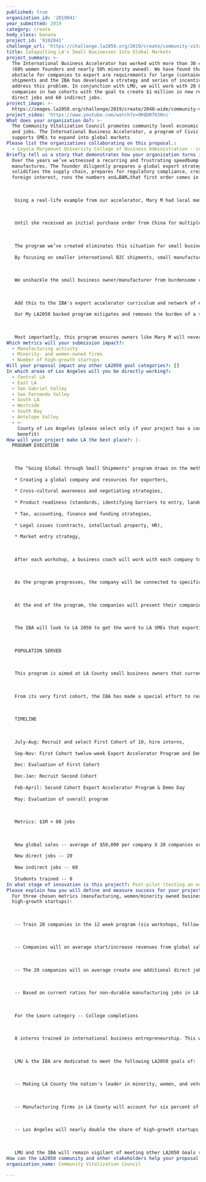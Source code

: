 ```yaml
---
published: true
organization_id: '2019041'
year_submitted: 2019
category: create
body_class: banana
project_id: '9102041'
challenge_url: 'https://challenge.la2050.org/2019/create/community-vitalization-council/'
title: Catapulting LA's Small Businesses Into Global Markets
project_summary: >-
  The International Business Accelerator has worked with more than 30 companies
  (60% women founders and nearly 50% minority owned). We have found that a major
  obstacle for companies to export are requirements for large (container load)
  shipments and the IBA has developed a strategy and series of incentives to
  address this problem. In conjunction with LMU, we will work with 20 LA county
  companies in two cohorts with the goal to create $1 million in new revenue, 20
  direct jobs and 60 indirect jobs.
project_image: >-
  https://images.la2050.org/challenge/2019/create/2048-wide/community-vitalization-council.jpg
project_video: 'https://www.youtube.com/watch?v=9KQbRTk5Hcc'
What does your organization do?: >-
  The Community Vitalization Council promotes community level economic vitality
  and jobs. The International Business Accelerator, a program of Civic 180,
  supports SMEs to expand into global markets
Please list the organizations collaborating on this proposal.:
  - Loyola Marymount University College of Business Administration - confirmed
Briefly tell us a story that demonstrates how your organization turns inspiration into impact.: >-
  Over the years we’ve witnessed a recurring and frustrating speedbump for small
  manufactures. The founder diligently prepares a global export strategy,
  solidifies the supply chain, prepares for regulatory compliance, creates
  foreign interest, runs the numbers and…BAM…that first order comes in. 
   
   
   
   Using a real-life example from our accelerator, Mary M had local momentum and ready to take on the world, literally and figuratively. Her breakfast and healthy snack products were selling locally, boasted great packaging and branding and our curriculum had her prepared.
   
    
   
   Until she received an initial purchase order from China for multiple 40’ x 8’ container loads. As a small manufacturer, she couldn’t afford staff and materials to manufacture such an order. She remained focused on the local market and eventually closed the business to take a job to provide insurance for her family. 
   
   
   
   The program we’ve created eliminates this situation for small business owners like Mary M. . 
   
   By focusing on smaller international B2C shipments, small manufacturers like Mary M benefit in three way. First, they keep manufacturing costs stable. Second, they minimize duties and tariffs through special federal programs. Third, they maximize profit margin by selling at full retail pricing.
   
   
   
   We unshackle the small business owner/manufacturer from burdensome capital requirements by focusing on global B2C.
   
   
   
   Add this to the IBA's export accelerator curriculum and network of experts like KPMG for cross-border tax and accounting guidance, global IP attorneys, funding experts and more. 
   
   Our My LA2050 backed program mitigates and removes the burden of a startup selling overseas by enabling maximum profit via small shipments and the know-how to export efficiently, compliantly and profitably. 
   
   
   
   Most importantly, this program ensures owners like Mary M will never be haunted by the what-ifs of unrealized growth and profits.
Which metrics will your submission impact?:
  - Manufacturing activity
  - Minority- and women-owned firms
  - Number of high-growth startups
Will your proposal impact any other LA2050 goal categories?: []
In which areas of Los Angeles will you be directly working?:
  - Central LA
  - East LA
  - San Gabriel Valley
  - San Fernando Valley
  - South LA
  - Westside
  - South Bay
  - Antelope Valley
  - >-
    County of Los Angeles (please select only if your project has a countywide
    benefit)
How will your project make LA the best place?: |-
  PROGRAM EXECUTION
   
   
   
   The "Going Global through Small Shipments" program draws on the methodology and curriculum of the existing IBA Export Accelerator. The twelve week program has six workshops led by IBA staff and industry experts. The topics include:
   
   * Creating a global company and resources for exporters,
   
   * Cross-cultural awareness and negotiating strategies,
   
   * Product readiness (standards, identifying barriers to entry, landed-cost value),
   
   * Tax, accounting, finance and funding strategies,
   
   * Legal issues (contracts, intellectual property, HR),
   
   * Market entry strategy,
   
   
   
   After each workshop, a business coach will work with each company to translate the content into business practices. At the same time, an intern will work with each company to develop a research report tailored for the company's product for a specific country. With the business coach, each company will develop an export strategy for initial sales and future market development.
   
   
   
   As the program progresses, the company will be connected to specific resources and incentives, including logistics providers, de minimis export software tracking, market research resources, agents or distributors in other countries, website design and global marketing analysis. The companies will also be connected to federal programs (US Commercial Service, SBA export finance and EXIM Bank insurance) and California export grant programs (STEP).
   
   
   
   At the end of the program, the companies will present their companies at a Demo Day to an audience of potential customers, industry experts and angel/vc investors.
   
   
   
   The IBA will look to LA 2050 to get the word to LA SMEs that exporting helps the community.
   
   
   
   POPULATION SERVED
   
   
   
   This program is aimed at LA County small business owners that currently are making a product suitable for export. Of the 350,000 SMEs in LA County region, only 12% currently export. Why don't more become involved in global trade? SMEs most frequently cite concerns about risk and paperwork. Those concerns are even greater for women and minority owned businesses. The IBA directly addresses those concerns through its training and coaching process. 
   
   
   
   From its very first cohort, the IBA has made a special effort to reach out to women and minority owned businesses. 60% of the companies the IBA has worked with have women founders and nearly 50% are minority-owned. In recruiting for the two cohorts, we will aim for similar broad diversity to include women, minority and immigrant owned businesses.
   
   
   
   TIMELINE
   
   
   
   July-Aug: Recruit and select First Cohort of 10, hire interns, 
   
   Sep-Nov: First Cohort twelve-week Export Accelerator Program and Demo Day
   
   Dec: Evaluation of First Cohort
   
   Dec-Jan: Recruit Second Cohort
   
   Feb-April: Second Cohort Export Accelerator Program & Demo Day
   
   May: Evaluation of overall program
   
   
   
   Metrics: $1M + 80 jobs
   
   
   
   New global sales -- average of $50,000 per company X 20 companies or $1 million total
   
   New direct jobs -- 20
   
   New indirect jobs -- 60
   
   Students trained -- 8
In what stage of innovation is this project?: Post-pilot (testing an expansion of concept after initially successful pilot)
Please explain how you will define and measure success for your project.: >-
  For three chosen metrics (manufacturing, women/minority owned businesses and
  high-growth startups):
   
   
   
   -- Train 20 companies in the 12 week program (six workshops, follow-up coaching, integrating incentives) We continue to work with the companies after the 12 week program.
   
   
   
   -- Companies will on average start/increase revenues from global sales by $50,000. The goal for the project is to generate at least $1million in global sales from LA County companies.
   
   
   
   -- The 20 companies will on average create one additional direct job. That will create 20 FTEs during the first year.
   
   
   
   -- Based on current ratios for non-durable manufacturing jobs in LA County, we estimate that the 20 direct jobs will generate an additional 60 indirect jobs.
   
   
   
   For the Learn category -- College completions
   
   
   
   8 interns trained in international business entrepreneurship. This will giver the students first-hand experience in specifics of doing international business that are not covered in international business programs.
   
   
   
   LMU & the IBA are dedicated to meet the following LA2050 goals of:
   
   
   
   -- Making LA County the nation's leader in minority, women, and veteran-owned businesses. IBA graduates are currently 50% women and minority-owned businesses. 
   
   
   
   -- Manufacturing firms in LA County will account for six percent of all establishments countywide, employing 18 percent of the workforce. We do this by not only boosting exports and sales, but fortifying the business for rapid growth.
   
   
   
   -- Los Angeles will nearly double the share of high-growth startups to five percent of the top 5,000 firms nationwide. The IBA and LMU are committed to leveraging the LA205 grant into a perpetual acceleration program for create and accelerator our region's small manufacturers. 
   
   
   
   LMU and the IBA will remain vigilant of meeting other LA2050 Goals such as recruiting and retention rates for higher educational institutions, keeping college graduates in LA County for five years, help founders secure patents and venture capital, increase jobs per capita, including programs helping the formerly incarcerated. The LA205 Grant will enable us to attract federal funding for our mission as we have done, using a recent example, for a 2018 backathon done in conjunction with the USC Marshall School of Business.
How can the LA2050 community and other stakeholders help your proposal succeed?: []
organization_name: Community Vitalization Council

---
```

